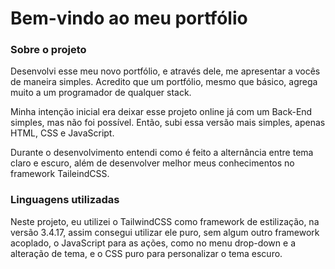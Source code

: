 # Bem-vindo ao meu portfólio

### Sobre o projeto

<p>
Desenvolvi esse meu novo portfólio, e através dele, me apresentar a vocês de maneira simples. Acredito que um portfólio, mesmo que básico, agrega muito a um programador de qualquer stack.
</p>

<p>
Minha intenção inicial era deixar esse projeto online já com um Back-End simples, mas não foi possível. Então, subi essa versão mais simples, apenas HTML, CSS e JavaScript.
</p>

<p>
Durante o desenvolvimento entendi como é feito a alternância entre tema claro e escuro, além de desenvolver melhor meus conhecimentos no framework TaileindCSS.
</p>

### Linguagens utilizadas

<p>
Neste projeto, eu utilizei o TailwindCSS como framework de estilização, na versão 3.4.17, assim consegui utilizar ele puro, sem algum outro framework acoplado, o JavaScript para as ações, como no menu drop-down e a alteração de tema, e o CSS puro para personalizar o tema escuro.
</p>
